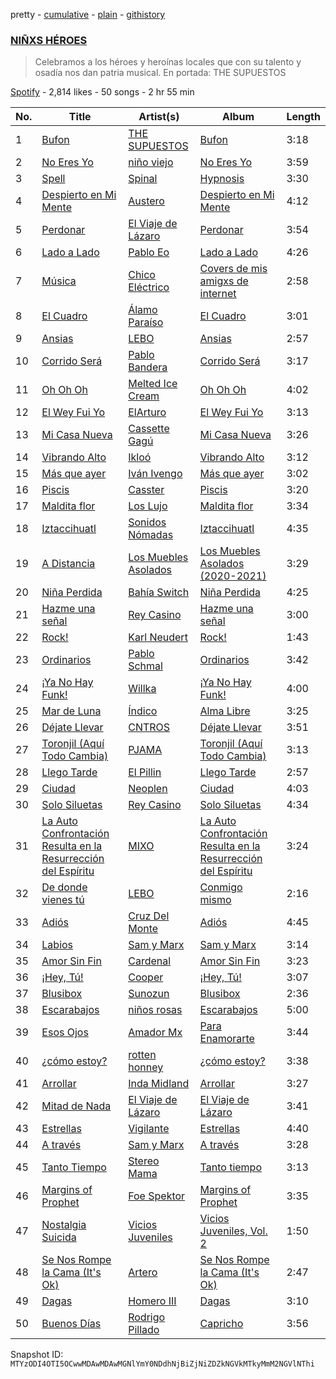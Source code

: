 pretty - [cumulative](/playlists/cumulative/37i9dQZF1DXcm1CGW3MuuF.md) - [plain](/playlists/plain/37i9dQZF1DXcm1CGW3MuuF) - [githistory](https://github.githistory.xyz/mackorone/spotify-playlist-archive/blob/main/playlists/plain/37i9dQZF1DXcm1CGW3MuuF)

### [NIÑXS HÉROES](https://open.spotify.com/playlist/37i9dQZF1DXcm1CGW3MuuF)

> Celebramos a los héroes y heroínas locales que con su talento y osadía nos dan patria musical\. En portada: THE SUPUESTOS

[Spotify](https://open.spotify.com/user/spotify) - 2,814 likes - 50 songs - 2 hr 55 min

| No. | Title | Artist(s) | Album | Length |
|---|---|---|---|---|
| 1 | [Bufon](https://open.spotify.com/track/7Mi0JfS2y6p2MvPPTvoDFo) | [THE SUPUESTOS](https://open.spotify.com/artist/6nrVwZIURyY5RIPp3eXPra) | [Bufon](https://open.spotify.com/album/7kRwu2Jl2b1skuQQD4TfD2) | 3:18 |
| 2 | [No Eres Yo](https://open.spotify.com/track/5OmkxgMCZ9CqfHnVFrXmOb) | [niño viejo](https://open.spotify.com/artist/3lqwBqukon1qKszWWfSvz9) | [No Eres Yo](https://open.spotify.com/album/4NxIsAANqIRuHASnP8Vcrv) | 3:59 |
| 3 | [Spell](https://open.spotify.com/track/06vYH7ldw6T1CorClr4rS3) | [Spinal](https://open.spotify.com/artist/2HXn6TqRdwAWrISuD3rwQI) | [Hypnosis](https://open.spotify.com/album/1NUsFFmhUgcnpTpO3Qn3WJ) | 3:30 |
| 4 | [Despierto en Mi Mente](https://open.spotify.com/track/7xCgrz0ls3kxJrRRhxO5jW) | [Austero](https://open.spotify.com/artist/6JDVFtEqAZ1HuCC9FTIKsZ) | [Despierto en Mi Mente](https://open.spotify.com/album/6jEUzFPtYz6hEFqP2a3vZn) | 4:12 |
| 5 | [Perdonar](https://open.spotify.com/track/0vLORXHl56Q7RHSd2D953h) | [El Viaje de Lázaro](https://open.spotify.com/artist/5BaL7UhFbZfIv7FzOD9so0) | [Perdonar](https://open.spotify.com/album/5CIFaa3LZqVkaK2QYEnAS8) | 3:54 |
| 6 | [Lado a Lado](https://open.spotify.com/track/1kkZyWtfgCnrfhjR0FBPts) | [Pablo Eo](https://open.spotify.com/artist/4tkGGOQq1TJR4nhnSYmjWX) | [Lado a Lado](https://open.spotify.com/album/01J0MdekK7gx946wdDVzCB) | 4:26 |
| 7 | [Música](https://open.spotify.com/track/6MAkBg0MBpcW9BlDKoHXVC) | [Chico Eléctrico](https://open.spotify.com/artist/27OKBa83k9OydKKOh4V69d) | [Covers de mis amigxs de internet](https://open.spotify.com/album/4clYvDjwXWvJRqOgndGn0M) | 2:58 |
| 8 | [El Cuadro](https://open.spotify.com/track/2h61cZmMURAIXSjd8JqjeG) | [Álamo Paraíso](https://open.spotify.com/artist/57aJ11lcLJc9TV0Vi3Abj4) | [El Cuadro](https://open.spotify.com/album/5VLtIC4EWwU47G68t7vRCr) | 3:01 |
| 9 | [Ansias](https://open.spotify.com/track/4NjXyra2hP4WciZ5vGruei) | [LEBO](https://open.spotify.com/artist/0dStLBB8XjTyNVzPIhktpo) | [Ansias](https://open.spotify.com/album/6tDSuEsX1Q3Y1wsKEOQbLU) | 2:57 |
| 10 | [Corrido Será](https://open.spotify.com/track/7Go6T2SYkl9yo0z47S3pYy) | [Pablo Bandera](https://open.spotify.com/artist/7oLM8EDFTJsCWDWJE7jlrm) | [Corrido Será](https://open.spotify.com/album/5L9FBfsRy92FnKP34ZCHiS) | 3:17 |
| 11 | [Oh Oh Oh](https://open.spotify.com/track/3stenizwUaiv6pChFSOMfq) | [Melted Ice Cream](https://open.spotify.com/artist/5sM0rohMauU34KstMcmrw9) | [Oh Oh Oh](https://open.spotify.com/album/3mlnvxU8mSlSjb3bUXry6X) | 4:02 |
| 12 | [El Wey Fui Yo](https://open.spotify.com/track/3hyVAFxMq5DTeyhyUTqB4U) | [ElArturo](https://open.spotify.com/artist/2i64HL05WcatPAtIFUOZrL) | [El Wey Fui Yo](https://open.spotify.com/album/7j8nAiRY28lZSntu8hGFbl) | 3:13 |
| 13 | [Mi Casa Nueva](https://open.spotify.com/track/4EkhiqOZjYZBwKOMHbIpYZ) | [Cassette Gagú](https://open.spotify.com/artist/4GiDAPaQvLSTeLz9kgxXSZ) | [Mi Casa Nueva](https://open.spotify.com/album/1XIaDLtoA550T6rkxiNNnu) | 3:26 |
| 14 | [Vibrando Alto](https://open.spotify.com/track/0xsx6LQCgGtAQVBqRaUGqx) | [Ikloó](https://open.spotify.com/artist/5gCqP8lpe412ZdHZfgY7gH) | [Vibrando Alto](https://open.spotify.com/album/0GbI8eepAoiqMZEoOyNhWb) | 3:12 |
| 15 | [Más que ayer](https://open.spotify.com/track/17s2RpVZSBttQFRczrbtz2) | [Iván Ivengo](https://open.spotify.com/artist/4oiI7JbuL1TKEO6skc1B5x) | [Más que ayer](https://open.spotify.com/album/1MF3ZcXriEO0V3bGyY9XGe) | 3:02 |
| 16 | [Piscis](https://open.spotify.com/track/79E1sUujCAQByOUQ16LPmf) | [Casster](https://open.spotify.com/artist/46gSZfO9YHEQKTpKWrphhT) | [Piscis](https://open.spotify.com/album/18kttwZKXov8JbBpzu8Dzr) | 3:20 |
| 17 | [Maldita flor](https://open.spotify.com/track/3VQYOn2LnvdtDfOFwvlzoY) | [Los Lujo](https://open.spotify.com/artist/2fE5rBXqsjXrN0KbCNi0tG) | [Maldita flor](https://open.spotify.com/album/3VT69GkLBJDkgjtYYnjRVd) | 3:34 |
| 18 | [Iztaccihuatl](https://open.spotify.com/track/4dJ0yc03jD9lkl5rL0sXul) | [Sonidos Nómadas](https://open.spotify.com/artist/7rUMtfd8sfJZdJAaNv5auj) | [Iztaccihuatl](https://open.spotify.com/album/4A5wAvzr4mPOLFLAeeVbpO) | 4:35 |
| 19 | [A Distancia](https://open.spotify.com/track/523Kl5xXgNNegdsMjTSWgz) | [Los Muebles Asolados](https://open.spotify.com/artist/6frgojnoGaYmfhOyIyXcFR) | [Los Muebles Asolados \(2020\-2021\)](https://open.spotify.com/album/19qJ7uZdX2Hmaw8uQarE1r) | 3:29 |
| 20 | [Niña Perdida](https://open.spotify.com/track/0gkla29XsA4lfNZFXfZgZK) | [Bahía Switch](https://open.spotify.com/artist/1dVgLrya74vl5BXiVxkvsF) | [Niña Perdida](https://open.spotify.com/album/3NEq3MpLvHZl2YupOvJzvA) | 4:25 |
| 21 | [Hazme una señal](https://open.spotify.com/track/7N283ILanstxJdMC6f198w) | [Rey Casino](https://open.spotify.com/artist/3NvQSyufDituYcmt8u9Udn) | [Hazme una señal](https://open.spotify.com/album/2MTdoM1R7w8LTRBp8kwSYK) | 3:00 |
| 22 | [Rock!](https://open.spotify.com/track/5hYf1O7H6eRyM3uNnWpJj0) | [Karl Neudert](https://open.spotify.com/artist/0mvgQK2rUN99614MrmzmmJ) | [Rock!](https://open.spotify.com/album/7qhi00RuvJBbWYX5mfWGcQ) | 1:43 |
| 23 | [Ordinarios](https://open.spotify.com/track/1s7WD2GgJT9lHkPROyopE6) | [Pablo Schmal](https://open.spotify.com/artist/7uOaKGhUGsQcCldvpsVXhb) | [Ordinarios](https://open.spotify.com/album/16q6x0yDGMgYxn8J45ZVGi) | 3:42 |
| 24 | [¡Ya No Hay Funk!](https://open.spotify.com/track/5gwFXisyqOhopyboVm0O6r) | [Willka](https://open.spotify.com/artist/1vtA9ebWO2m9lkZRHwiQXH) | [¡Ya No Hay Funk!](https://open.spotify.com/album/1gE94RVD745nnV004FKYng) | 4:00 |
| 25 | [Mar de Luna](https://open.spotify.com/track/65rWkyMVuGxMDHJnmiGZTD) | [Índico](https://open.spotify.com/artist/5HPXztjYgDGo6maPHbtLbI) | [Alma Libre](https://open.spotify.com/album/0Z7ByybT1cgrZLPiCBrGMj) | 3:25 |
| 26 | [Déjate Llevar](https://open.spotify.com/track/4isJypMsFAgh2om6OCR4fp) | [CNTROS](https://open.spotify.com/artist/3EmT5aR5CuEWWYTVg61hZP) | [Déjate Llevar](https://open.spotify.com/album/5QHSCidtZyc5Cwij40xcdI) | 3:51 |
| 27 | [Toronjil \(Aquí Todo Cambia\)](https://open.spotify.com/track/6qJ8fH37CLv1cvs7QAa3lj) | [PJAMA](https://open.spotify.com/artist/6rEnCeFGwNGiOuBhjOPMVH) | [Toronjil \(Aquí Todo Cambia\)](https://open.spotify.com/album/2cgGlLv6tZ5Ap2mq0FSzqW) | 3:13 |
| 28 | [Llego Tarde](https://open.spotify.com/track/5vYNVKX0uyR2BGrgLGZh7D) | [El Pillin](https://open.spotify.com/artist/1QQm0w9pndQkwtLPy4jklm) | [Llego Tarde](https://open.spotify.com/album/00LBmifb2tKXSmqG0yuinR) | 2:57 |
| 29 | [Ciudad](https://open.spotify.com/track/4L7hEVnQNnJxk65z9KjYG0) | [Neoplen](https://open.spotify.com/artist/499CktjjIY7x8x0sPyvdvB) | [Ciudad](https://open.spotify.com/album/6nfeE2RTKDs78GfxjehUhu) | 4:03 |
| 30 | [Solo Siluetas](https://open.spotify.com/track/6Kq41osBL2QLtTtaxU20iZ) | [Rey Casino](https://open.spotify.com/artist/3NvQSyufDituYcmt8u9Udn) | [Solo Siluetas](https://open.spotify.com/album/07dcVe2toJYAvV4c35FwDT) | 4:34 |
| 31 | [La Auto Confrontación Resulta en la Resurrección del Espíritu](https://open.spotify.com/track/5UdE0dUmajiYbq91prWi96) | [MIXO](https://open.spotify.com/artist/6MD94ISQLOMJs8fXGtzmge) | [La Auto Confrontación Resulta en la Resurrección del Espíritu](https://open.spotify.com/album/52fmNQtXbgAAK9kZixI2Hl) | 3:24 |
| 32 | [De donde vienes tú](https://open.spotify.com/track/4c5Sk1LZnsjmgHLEtJ9r6m) | [LEBO](https://open.spotify.com/artist/0dStLBB8XjTyNVzPIhktpo) | [Conmigo mismo](https://open.spotify.com/album/0hGMem3rfci3OiXup09iDl) | 2:16 |
| 33 | [Adiós](https://open.spotify.com/track/1DfIErX9sNVpEBuEfMqKNi) | [Cruz Del Monte](https://open.spotify.com/artist/00fGt19oAFCOLWrAOPWGVs) | [Adiós](https://open.spotify.com/album/4KgxovsSKAZB6Ydc4VZYXt) | 4:45 |
| 34 | [Labios](https://open.spotify.com/track/6TT6BOTP1dqX1x9KqEo8IC) | [Sam y Marx](https://open.spotify.com/artist/5yqYpAt3HLtTue1hjrm0xD) | [Sam y Marx](https://open.spotify.com/album/7K3tDo7ZD3nLHz0oCoCfEv) | 3:14 |
| 35 | [Amor Sin Fin](https://open.spotify.com/track/1usjw4P22wUgTJGDE3ULBu) | [Cardenal](https://open.spotify.com/artist/6xdGYuu56PNTg8yvEwC6AV) | [Amor Sin Fin](https://open.spotify.com/album/5mlstqzIWbIlIKjyuqvYDW) | 3:23 |
| 36 | [¡Hey, Tú!](https://open.spotify.com/track/5nJpekyYgGG9f5o0gaFoqZ) | [Cooper](https://open.spotify.com/artist/5enC1sejhpx5Ggqn3wYa7t) | [¡Hey, Tú!](https://open.spotify.com/album/4AGurXE3pAo4YQpEN7XvBl) | 3:07 |
| 37 | [Blusibox](https://open.spotify.com/track/7EUAipiZh9rOdGWVp73pIF) | [Sunozun](https://open.spotify.com/artist/3DApw6y8GAhFcjWIshuTax) | [Blusibox](https://open.spotify.com/album/5IbYlT1SFQzmnzP50bZ7C7) | 2:36 |
| 38 | [Escarabajos](https://open.spotify.com/track/6GVgs1iV9gAzXYWCzGZdUk) | [niños rosas](https://open.spotify.com/artist/4Op5dds0nq1iW9B230j18S) | [Escarabajos](https://open.spotify.com/album/75PAb8JlPV4D5p21ePWmPs) | 5:00 |
| 39 | [Esos Ojos](https://open.spotify.com/track/5LL1U0U3kAWlZG8LiesgZe) | [Amador Mx](https://open.spotify.com/artist/6YV9B70BhDOqaOznmf32Fq) | [Para Enamorarte](https://open.spotify.com/album/2u6W5NnPI1HFUi3ohaxmY9) | 3:44 |
| 40 | [¿cómo estoy?](https://open.spotify.com/track/3LRlgPr301xxC17yMT5fqP) | [rotten honney](https://open.spotify.com/artist/1QuIes9Oj5QFapUe9jReYg) | [¿cómo estoy?](https://open.spotify.com/album/4vwfhu43tPmJMA7ygN4hXj) | 3:38 |
| 41 | [Arrollar](https://open.spotify.com/track/0yccCBlWH2SLmqy3U7KyhJ) | [Inda Midland](https://open.spotify.com/artist/5nHAmmeVYOfZ0eydaehHbh) | [Arrollar](https://open.spotify.com/album/41tJZm7VPRqR8r6ZLBtKSW) | 3:27 |
| 42 | [Mitad de Nada](https://open.spotify.com/track/20ut1fid2B0j3maj36WMkt) | [El Viaje de Lázaro](https://open.spotify.com/artist/5BaL7UhFbZfIv7FzOD9so0) | [El Viaje de Lázaro](https://open.spotify.com/album/5OWQd0NuD2HbP09D07qivw) | 3:41 |
| 43 | [Estrellas](https://open.spotify.com/track/0DfZivWoMlLjKkGECS5eLG) | [Vigilante](https://open.spotify.com/artist/6xm4gYSGOg3ik5pVBwl50L) | [Estrellas](https://open.spotify.com/album/1UPhpzt1r8oGikJID1EbhT) | 4:40 |
| 44 | [A través](https://open.spotify.com/track/47RjaPF1vjaRB2EHayJY6B) | [Sam y Marx](https://open.spotify.com/artist/5yqYpAt3HLtTue1hjrm0xD) | [A través](https://open.spotify.com/album/7h1kkFJoiCySILCOffz8Aa) | 3:28 |
| 45 | [Tanto Tiempo](https://open.spotify.com/track/1aj2AdssNHUwGkfcXVlY0F) | [Stereo Mama](https://open.spotify.com/artist/0RNNw744pRewnnpAdkGwUG) | [Tanto tiempo](https://open.spotify.com/album/31PicdkPwrgBgbNoV6NnET) | 3:13 |
| 46 | [Margins of Prophet](https://open.spotify.com/track/6Af3hf8U3RnNXJXPbpZI1h) | [Foe Spektor](https://open.spotify.com/artist/2gBrQ9JwIMMOMYvJSyfA0q) | [Margins of Prophet](https://open.spotify.com/album/4cY08NbRIoGgaW78UJE2xZ) | 3:35 |
| 47 | [Nostalgia Suicida](https://open.spotify.com/track/5wyVUTuQQEdO2AD24RXQ3q) | [Vicios Juveniles](https://open.spotify.com/artist/1K8jL75t7y1BQuFfMb0HbI) | [Vicios Juveniles, Vol\. 2](https://open.spotify.com/album/3v7w3kPoIGuKjX0ddRoTDL) | 1:50 |
| 48 | [Se Nos Rompe la Cama \(It's Ok\)](https://open.spotify.com/track/4f9gcmQlm2jjtO0hijPr7t) | [Artero](https://open.spotify.com/artist/46jQfvOF7GzjsMi5huVEWB) | [Se Nos Rompe la Cama \(It's Ok\)](https://open.spotify.com/album/6qPo9BnF5Y1KFayNYCpZlb) | 2:47 |
| 49 | [Dagas](https://open.spotify.com/track/0zj3w7tcmnAgQpS4bqf41W) | [Homero III](https://open.spotify.com/artist/2uoCxMOphYKMd0dYZf7bcM) | [Dagas](https://open.spotify.com/album/0E2k0aZE7AVrgW5TjMnGtz) | 3:10 |
| 50 | [Buenos Días](https://open.spotify.com/track/5x1kkO9o6iLGMW7mVxTicF) | [Rodrigo Pillado](https://open.spotify.com/artist/7vX0MKNBCQnvXmEvpUbhcO) | [Capricho](https://open.spotify.com/album/1cKl7wTmHVifAgM4J6jbbg) | 3:56 |

Snapshot ID: `MTYzODI4OTI5OCwwMDAwMDAwMGNlYmY0NDdhNjBiZjNiZDZkNGVkMTkyMmM2NGVlNThi`
